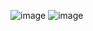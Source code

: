 ![image](https://github.com/user-attachments/assets/97c7ae24-0262-4404-9145-58927553d8cb)       ![image](https://github.com/user-attachments/assets/399a793e-4c65-44c3-b1ac-2a1ce614599c)

